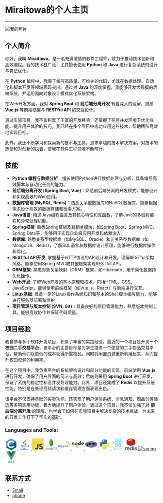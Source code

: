# Miraitowa的个人主页

---
![我的照片](https://arrebol-bi8bo.github.io/photo.jpg)


## 个人简介

你好，我叫 **Miraitowa**，是一名充满激情的软件工程师，致力于推动技术创新和高效编程。我的技术栈广泛，尤其擅长使用 **Python** 和 **Java** 进行复杂系统的设计与算法优化。

在 **Python** 编程中，我善于编写高质量、可维护的代码，尤其在数据处理、自动化和脚本开发等领域表现突出。通过对 **Java** 的深度掌握，我能够开发大规模的后端系统，并运用面向对象设计模式优化系统架构。

在Web开发方面，我对 **Spring Boot** 和 **前后端分离开发** 有着深入的理解，熟悉 **Vue.js** 等前端框架与 **RESTful API** 的交互设计。

通过实际项目，我不仅积累了丰富的开发经验，还掌握了在高并发环境下优化性能、提升用户体验的技巧。我已经在多个项目中成功应用这些技术，帮助团队高效地实现目标。

此外，我还不断学习和探索新的技术与工具，追求卓越的技术解决方案。对技术的热爱和对创新的执着，使我在软件工程领域不断前行。

## 技能

- **Python 编程与数据分析**：擅长使用Python进行数据处理与分析，具备编写高效脚本与自动化任务的能力。
- **前后端分离开发 (Spring Boot, Vue)**：熟悉前后端分离的开发模式，能够设计和实现高效的Web应用。
- **数据库管理 (MySQL, Redis)**：熟悉关系型数据库和NoSQL数据库，能够根据需求设计高效的数据存储和检索方案。
-  **Java语言**: 精通Java编程语言及其核心特性和库函数，了解Java的多线程编程和异常处理机制。
- **Spring框架**: 熟悉Spring框架及其相关模块，如Spring Boot、Spring MVC、Spring Data等，能够用于实现企业级应用开发和依赖注入。
- **数据库**: 熟悉关系型数据库（如MySQL、Oracle）和非关系型数据库（如MongoDB、Redis），了解SQL语言和数据库设计原理，能够进行数据库操作和优化。
- **RESTful API开发**: 掌握基于HTTP协议的API设计和开发，理解RESTful架构风格，能够使用Spring MVC或其他框架实现RESTful API。
- **ORM框架**: 熟悉对象关系映射（ORM）框架，如Hibernate，用于简化数据持久化操作。
- **Web开发**: 了解Web开发的基本原理和技术，包括HTML、CSS、JavaScript，能够使用前端框架（如Vue.js、React）与后端进行交互。
- **Linux基础**: 具备一定的Linux操作系统知识和基本的Shell脚本编写能力，能够进行服务器部署和维护。
- **项目管理与版本控制 (SVN, Git)**：具备良好的项目管理能力，熟悉版本控制工具，能够高效协作并保证代码质量。

## 项目经验

我曾参与多个软件开发项目，积累了丰富的实践经验。最近的一个项目是开发一个 **校园二手交易平台**，该平台的主要目标是为学生提供一个便捷的二手物品交易平台，帮助他们以更低的成本获得所需物品，同时将闲置资源重新利用起来，从而提升校园资源的利用率。

在这个项目中，我负责平台的系统架构设计和部分功能的实现。前端使用 **Vue.js** 进行开发，确保了用户界面的简洁与高效；后端则采用 **Spring Boot** 进行开发，保证了系统的稳定性和高并发处理能力。此外，项目还集成了 **Redis** 以提升系统性能，特别是在处理高频请求和缓存管理方面表现出色。

该平台不仅支持基础的买卖功能，还实现了用户评价系统、消息通知、商品分类筛选等多项实用功能，极大地提升了用户体验。通过这个项目，我不仅加强了对 **前后端分离开发** 的理解，也学会了如何在实际项目中解决复杂的技术挑战，为未来的开发工作打下了坚实的基础。

### Languages and Tools:

<p align="left">
  <a href="https://www.cprogramming.com/" target="_blank" rel="noreferrer">
    <img src="https://raw.githubusercontent.com/devicons/devicon/master/icons/c/c-original.svg" alt="c" width="40" height="40"/>
  </a>
  <a href="https://www.java.com" target="_blank" rel="noreferrer">
    <img src="https://raw.githubusercontent.com/devicons/devicon/master/icons/java/java-original.svg" alt="java" width="40" height="40"/>
  </a>
  <a href="https://developer.mozilla.org/en-US/docs/Web/JavaScript" target="_blank" rel="noreferrer">
    <img src="https://raw.githubusercontent.com/devicons/devicon/master/icons/javascript/javascript-original.svg" alt="javascript" width="40" height="40"/>
  </a>
  <a href="https://www.mongodb.com/" target="_blank" rel="noreferrer">
    <img src="https://raw.githubusercontent.com/devicons/devicon/master/icons/mongodb/mongodb-original-wordmark.svg" alt="mongodb" width="40" height="40"/>
  </a>
  <a href="https://www.mysql.com/" target="_blank" rel="noreferrer">
    <img src="https://raw.githubusercontent.com/devicons/devicon/master/icons/mysql/mysql-original-wordmark.svg" alt="mysql" width="40" height="40"/>
  </a>
  <a href="https://nodejs.org" target="_blank" rel="noreferrer">
    <img src="https://raw.githubusercontent.com/devicons/devicon/master/icons/nodejs/nodejs-original-wordmark.svg" alt="nodejs" width="40" height="40"/>
  </a>
  <a href="https://www.php.net" target="_blank" rel="noreferrer">
    <img src="https://raw.githubusercontent.com/devicons/devicon/master/icons/php/php-original.svg" alt="php" width="40" height="40"/>
  </a>
  <a href="https://www.python.org" target="_blank" rel="noreferrer">
    <img src="https://raw.githubusercontent.com/devicons/devicon/master/icons/python/python-original.svg" alt="python" width="40" height="40"/>
  </a>
  <a href="https://reactjs.org/" target="_blank" rel="noreferrer">
    <img src="https://raw.githubusercontent.com/devicons/devicon/master/icons/react/react-original-wordmark.svg" alt="react" width="40" height="40"/>
  </a>
  <a href="https://redis.io" target="_blank" rel="noreferrer">
    <img src="https://raw.githubusercontent.com/devicons/devicon/master/icons/redis/redis-original-wordmark.svg" alt="redis" width="40" height="40"/>
  </a>
  <a href="https://spring.io/" target="_blank" rel="noreferrer">
    <img src="https://www.vectorlogo.zone/logos/springio/springio-icon.svg" alt="spring" width="40" height="40"/>
  </a>
  <a href="https://vuejs.org/" target="_blank" rel="noreferrer">
    <img src="https://raw.githubusercontent.com/devicons/devicon/master/icons/vuejs/vuejs-original-wordmark.svg" alt="vuejs" width="40" height="40"/>
  </a>
</p>

## 联系方式

- [Email](mailto:13260492751@163.com)
- [phone](13260492751)
